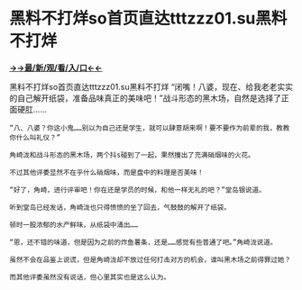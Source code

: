 # 黑料不打烊so首页直达tttzzz01.su黑料不打烊

**<a href="http://www.baidu.com/link?url=7_xtFUWki7hexbSrF9U18DvNUoYAjH8P5i8sQYawypq&wd">→→最/新/观/看/入/口←←</a>**

黑料不打烊so首页直达tttzzz01.su黑料不打烊
“闭嘴！八婆，现在、给我老老实实的自己解开纸袋，准备品味真正的美味吧！”战斗形态的黑木场，自然是选择了正面硬肛……

    “八、八婆？你这小鬼……别以为自己还是学生，就可以肆意胡来啊！要不要作为前辈的我，教教你什么叫礼仪？”

    角崎泷和战斗形态的黑木场，两个抖s碰到了一起，果然撞出了充满硝烟味的火花。

    不过其他评委显然不在乎什么硝烟味，而是盘中的料理是否美味！

    “好了，角崎，进行评审吧！你在还是学员的时候，和他一样无礼的吧？”堂岛银说道。

    听到堂岛已经发话，角崎泷也只得愤愤的坐了回去，气鼓鼓的解开了纸袋。

    顿时一股浓郁的水产鲜味，从纸袋中涌出……

    “恩，还不错的味道，但是因为之前的炸鱼薯条，还是……感觉有些普通了吧。”角崎泷说道。

    虽然不会在品鉴上说谎，但是角崎泷却不放过任何打击对方的机会，谁叫黑木场之前得罪过她？

    而其他评委虽然没有说话，但心里其实也是这么认为。
